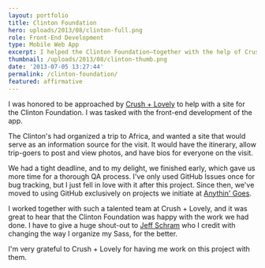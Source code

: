 ```yaml
---
layout: portfolio
title: Clinton Foundation
hero: uploads/2013/08/clinton-full.png
role: Front-End Development
type: Mobile Web App
excerpt: I helped the Clinton Foundation—together with the help of Crush + Lovely—to create a mobile Safari app for their visit to Africa.
thumbnail: /uploads/2013/08/clinton-thumb.png
date: '2013-07-05 13:27:44'
permalink: /clinton-foundation/
featured: affirmative
---
```

I was honored to be approached by [Crush + Lovely](http://crushlovely.com/) to help with a site for the Clinton Foundation. I was tasked with the front-end development of the app.

The Clinton's had organized a trip to Africa, and wanted a site that would serve as an information source for the visit. It would have the itinerary, allow trip-goers to post and view photos, and have bios for everyone on the visit.

We had a tight deadline, and to my delight, we finished early, which gave us more time for a thorough QA process. I've only used GitHub Issues once for bug tracking, but I just fell in love with it after this project. Since then, we've moved to using GitHub exclusively on projects we initiate at [Anythin' Goes](http://anythingo.es).

I worked together with such a talented team at Crush + Lovely, and it was great to hear that the Clinton Foundation was happy with the work we had done. I have to give a huge shout-out to [Jeff Schram](https://twitter.com/jeffschram) who I credit with changing the way I organize my Sass, for the better.

I'm very grateful to Crush + Lovely for having me work on this project with them.
